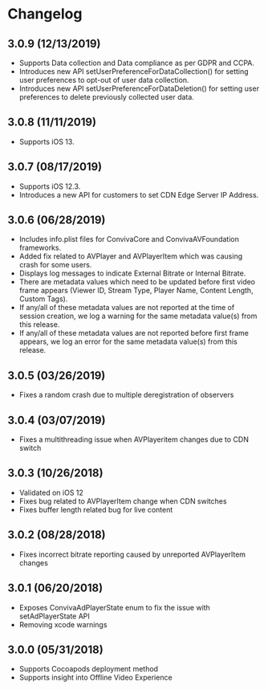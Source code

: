 # Changelog

## 3.0.9 (12/13/2019)
* Supports Data collection and Data compliance as per GDPR and CCPA.
* Introduces new API setUserPreferenceForDataCollection() for setting user preferences to opt-out of user data collection.
* Introduces new API setUserPreferenceForDataDeletion() for setting user preferences to delete previously collected user data.

## 3.0.8 (11/11/2019)
* Supports iOS 13.

## 3.0.7 (08/17/2019)
* Supports iOS 12.3.
* Introduces a new API for customers to set CDN Edge Server IP Address.

## 3.0.6 (06/28/2019)
* Includes info.plist files for ConvivaCore and ConvivaAVFoundation frameworks.
* Added fix related to AVPlayer and AVPlayerItem which was causing crash for some users.
* Displays log messages to indicate External Bitrate or Internal Bitrate.
* There are metadata values which need to be updated before first video frame appears (Viewer ID, Stream Type, Player Name, Content Length, Custom Tags).
* If any/all of these metadata values are not reported at the time of session creation, we log a warning for the same metadata value(s) from this release.
* If any/all of these metadata values are not reported before first frame appears, we log an error for the same metadata value(s) from this release.

## 3.0.5 (03/26/2019)
* Fixes a random crash due to multiple deregistration of observers

## 3.0.4 (03/07/2019)
* Fixes a multithreading issue when AVPlayeritem changes due to CDN switch

## 3.0.3 (10/26/2018)
* Validated on iOS 12
* Fixes bug related to AVPlayerItem change when CDN switches
* Fixes buffer length related bug for live content

## 3.0.2 (08/28/2018)
* Fixes incorrect bitrate reporting caused by unreported AVPlayerItem changes

 ## 3.0.1 (06/20/2018)
* Exposes ConvivaAdPlayerState enum to fix the issue with setAdPlayerState API
* Removing xcode warnings

## 3.0.0 (05/31/2018)
* Supports Cocoapods deployment method
* Supports insight into Offline Video Experience
